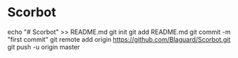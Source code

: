 # Scorbot
echo "# Scorbot" >> README.md
git init
git add README.md
git commit -m "first commit"
git remote add origin https://github.com/Blaguard/Scorbot.git
git push -u origin master
